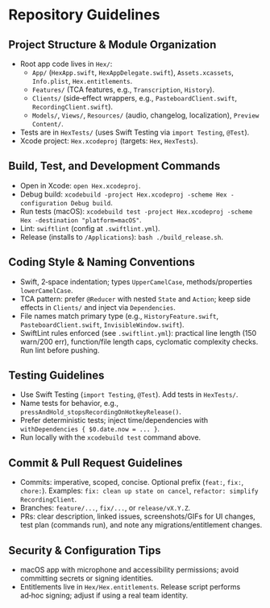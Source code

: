 # Repository Guidelines

## Project Structure & Module Organization
- Root app code lives in `Hex/`:
  - `App/` (`HexApp.swift`, `HexAppDelegate.swift`), `Assets.xcassets`, `Info.plist`, `Hex.entitlements`.
  - `Features/` (TCA features, e.g., `Transcription`, `History`).
  - `Clients/` (side‑effect wrappers, e.g., `PasteboardClient.swift`, `RecordingClient.swift`).
  - `Models/`, `Views/`, `Resources/` (audio, changelog, localization), `Preview Content/`.
- Tests are in `HexTests/` (uses Swift Testing via `import Testing`, `@Test`).
- Xcode project: `Hex.xcodeproj` (targets: `Hex`, `HexTests`).

## Build, Test, and Development Commands
- Open in Xcode: `open Hex.xcodeproj`.
- Debug build: `xcodebuild -project Hex.xcodeproj -scheme Hex -configuration Debug build`.
- Run tests (macOS): `xcodebuild test -project Hex.xcodeproj -scheme Hex -destination "platform=macOS"`.
- Lint: `swiftlint` (config at `.swiftlint.yml`).
- Release (installs to `/Applications`): `bash ./build_release.sh`.

## Coding Style & Naming Conventions
- Swift, 2‑space indentation; types `UpperCamelCase`, methods/properties `lowerCamelCase`.
- TCA pattern: prefer `@Reducer` with nested `State` and `Action`; keep side effects in `Clients/` and inject via `Dependencies`.
- File names match primary type (e.g., `HistoryFeature.swift`, `PasteboardClient.swift`, `InvisibleWindow.swift`).
- SwiftLint rules enforced (see `.swiftlint.yml`): practical line length (150 warn/200 err), function/file length caps, cyclomatic complexity checks. Run lint before pushing.

## Testing Guidelines
- Use Swift Testing (`import Testing`, `@Test`). Add tests in `HexTests/`.
- Name tests for behavior, e.g., `pressAndHold_stopsRecordingOnHotkeyRelease()`.
- Prefer deterministic tests; inject time/dependencies with `withDependencies { $0.date.now = ... }`.
- Run locally with the `xcodebuild test` command above.

## Commit & Pull Request Guidelines
- Commits: imperative, scoped, concise. Optional prefix (`feat:`, `fix:`, `chore:`). Examples: `fix: clean up state on cancel`, `refactor: simplify RecordingClient`.
- Branches: `feature/...`, `fix/...`, or `release/vX.Y.Z`.
- PRs: clear description, linked issues, screenshots/GIFs for UI changes, test plan (commands run), and note any migrations/entitlement changes.

## Security & Configuration Tips
- macOS app with microphone and accessibility permissions; avoid committing secrets or signing identities.
- Entitlements live in `Hex/Hex.entitlements`. Release script performs ad‑hoc signing; adjust if using a real team identity.
